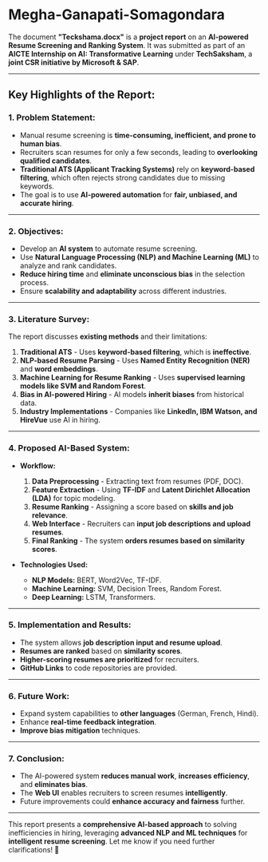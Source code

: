 # Megha-Ganapati-Somagondara
The document **"Teckshama.docx"** is a **project report** on an **AI-powered Resume Screening and Ranking System**. It was submitted as part of an **AICTE Internship on AI: Transformative Learning** under **TechSaksham**, a **joint CSR initiative by Microsoft & SAP**.

---

## **Key Highlights of the Report:**

### **1. Problem Statement:**
- Manual resume screening is **time-consuming, inefficient, and prone to human bias**.
- Recruiters scan resumes for only a few seconds, leading to **overlooking qualified candidates**.
- **Traditional ATS (Applicant Tracking Systems)** rely on **keyword-based filtering**, which often rejects strong candidates due to missing keywords.
- The goal is to use **AI-powered automation** for **fair, unbiased, and accurate hiring**.

---

### **2. Objectives:**
- Develop an **AI system** to automate resume screening.
- Use **Natural Language Processing (NLP) and Machine Learning (ML)** to analyze and rank candidates.
- **Reduce hiring time** and **eliminate unconscious bias** in the selection process.
- Ensure **scalability and adaptability** across different industries.

---

### **3. Literature Survey:**
The report discusses **existing methods** and their limitations:
1. **Traditional ATS** - Uses **keyword-based filtering**, which is **ineffective**.
2. **NLP-based Resume Parsing** - Uses **Named Entity Recognition (NER)** and **word embeddings**.
3. **Machine Learning for Resume Ranking** - Uses **supervised learning models like SVM and Random Forest**.
4. **Bias in AI-powered Hiring** - AI models **inherit biases** from historical data.
5. **Industry Implementations** - Companies like **LinkedIn, IBM Watson, and HireVue** use AI in hiring.

---

### **4. Proposed AI-Based System:**
- **Workflow:**
  1. **Data Preprocessing** - Extracting text from resumes (PDF, DOC).
  2. **Feature Extraction** - Using **TF-IDF** and **Latent Dirichlet Allocation (LDA)** for topic modeling.
  3. **Resume Ranking** - Assigning a score based on **skills and job relevance**.
  4. **Web Interface** - Recruiters can **input job descriptions and upload resumes**.
  5. **Final Ranking** - The system **orders resumes based on similarity scores**.

- **Technologies Used:**
  - **NLP Models:** BERT, Word2Vec, TF-IDF.
  - **Machine Learning:** SVM, Decision Trees, Random Forest.
  - **Deep Learning:** LSTM, Transformers.

---

### **5. Implementation and Results:**
- The system allows **job description input and resume upload**.
- **Resumes are ranked** based on **similarity scores**.
- **Higher-scoring resumes are prioritized** for recruiters.
- **GitHub Links** to code repositories are provided.

---

### **6. Future Work:**
- Expand system capabilities to **other languages** (German, French, Hindi).
- Enhance **real-time feedback integration**.
- **Improve bias mitigation** techniques.

---

### **7. Conclusion:**
- The AI-powered system **reduces manual work**, **increases efficiency**, and **eliminates bias**.
- The **Web UI** enables recruiters to screen resumes **intelligently**.
- Future improvements could **enhance accuracy and fairness** further.

---

This report presents a **comprehensive AI-based approach** to solving inefficiencies in hiring, leveraging **advanced NLP and ML techniques** for **intelligent resume screening**. Let me know if you need further clarifications! 🚀
